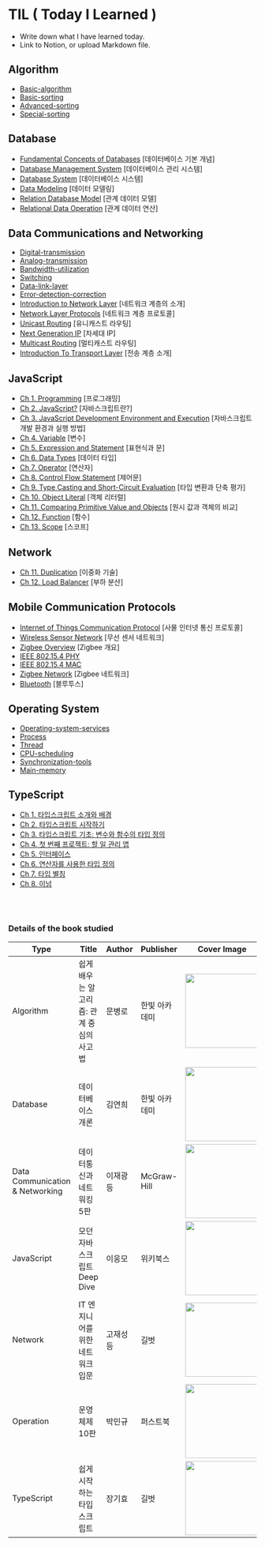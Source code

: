 TIL ( Today I Learned )
===

- Write down what I have learned today.
- Link to Notion, or upload Markdown file.


## Algorithm

- [Basic-algorithm](https://github.com/Yu-Jaeyoung/TIL/blob/main/algorithm/Basic-algorithm.md)
- [Basic-sorting](https://github.com/Yu-Jaeyoung/TIL/blob/main/algorithm/Basic-sorting.md)
- [Advanced-sorting](https://github.com/Yu-Jaeyoung/TIL/blob/main/algorithm/Advanced-sorting.md)
- [Special-sorting](https://github.com/Yu-Jaeyoung/TIL/blob/main/algorithm/Special-sorting.md)

## Database

- [Fundamental Concepts of Databases](https://jaeyoung-yu.notion.site/09f67e5a68354041b79988b1bb683127?pvs=4)   [데이터베이스 기본 개념]
- [Database Management System](https://jaeyoung-yu.notion.site/3e4384ceac9d4b40b85c00a1b4b393d6?pvs=4)  [데이터베이스 관리 시스템]
- [Database System](https://jaeyoung-yu.notion.site/ce2fbdaa302e4ec3a4e6601944b58aa6?pvs=4)  [데이터베이스 시스템]
- [Data Modeling](https://jaeyoung-yu.notion.site/a8a4c17c7f2343239db8d7f66afd6a0b?pvs=4)   [데이터 모델링]
- [Relation Database Model](https://jaeyoung-yu.notion.site/7b12ed29c11f4c6a823be880ad461433?pvs=4)   [관계 데이터 모델]
- [Relational Data Operation](https://jaeyoung-yu.notion.site/84a66ef036b1446c9bff200c8d91b6f7?pvs=4) [관계 데이터 연산]

## Data Communications and Networking

- [Digital-transmission](https://github.com/Yu-Jaeyoung/TIL/blob/main/data-communication/Digital-transmission.md)
- [Analog-transmission](https://github.com/Yu-Jaeyoung/TIL/blob/main/data-communication/Analog-transmission.md)
- [Bandwidth-utilization](https://github.com/Yu-Jaeyoung/TIL/blob/main/data-communication/Bandwidth-utilization.md)
- [Switching](https://github.com/Yu-Jaeyoung/TIL/blob/main/data-communication/Switching.md)
- [Data-link-layer](https://github.com/Yu-Jaeyoung/TIL/blob/main/data-communication/Data-link-layer.md)
- [Error-detection-correction](https://github.com/Yu-Jaeyoung/TIL/blob/main/data-communication/Error-detection-correction.md)
- [Introduction to Network Layer](https://jaeyoung-yu.notion.site/933e0706e0f54291a5b1e59e2a482e64?pvs=4) [네트워크 계층의 소개]
- [Network Layer Protocols](https://jaeyoung-yu.notion.site/543ec9e0a4ef43af8a45a6c90e9a08a1?pvs=4) [네트워크 계층 프로토콜]
- [Unicast Routing](https://jaeyoung-yu.notion.site/d5f0e286b4134c2d99bd7770e8103c2f?pvs=4) [유니캐스트 라우팅]
- [Next Generation IP](https://jaeyoung-yu.notion.site/IP-2c1c85ae9d5f4458836a1b7efff87fe4?pvs=4)   [차세대 IP]
- [Multicast Routing](https://jaeyoung-yu.notion.site/66652c4a19224c849c6a8c717f63766c?pvs=4)    [멀티캐스트 라우팅]
- [Introduction To Transport Layer](https://jaeyoung-yu.notion.site/1ac0e3c4378f46a0bc87b3ba50662473?pvs=4)   [전송 계층 소개]

## JavaScript

- [Ch 1. Programming](https://jaeyoung-yu.notion.site/Chap-1-c2eb2db163ee42d9af2ea95d1d828b64?pvs=4)    [프로그래밍]
- [Ch 2. JavaScript?](https://jaeyoung-yu.notion.site/Chap-2-3d47fe2f08414c7aa83be44b14992800?pvs=4)    [자바스크립트란?]
- [Ch 3. JavaScript Development Environment and Execution](https://jaeyoung-yu.notion.site/Chap-3-0e80c903eac9433081757c7c373b4d87?pvs=4)   [자바스크립트 개발 환경과 실행 방법]
- [Ch 4. Variable](https://jaeyoung-yu.notion.site/Chap-4-fd3baad91d2341b9aa6d65db5cadf4fc?pvs=4)   [변수]
- [Ch 5. Expression and Statement](https://jaeyoung-yu.notion.site/Chap-5-f640c434da414e0cb8d30ba1c1b4adb1?pvs=4) [표현식과 문]
- [Ch 6. Data Types](https://jaeyoung-yu.notion.site/Chap-6-b0153df5e48a4a908e7e55c41f772c65?pvs=4)  [데이터 타입]
- [Ch 7. Operator](https://jaeyoung-yu.notion.site/Chap-7-8cf9e0be5f534931b3e705f2ba3e14a1?pvs=4)   [연산자]
- [Ch 8. Control Flow Statement](https://jaeyoung-yu.notion.site/Chap-8-afd067984dfb41aaa4774a829f6bc412?pvs=4) [제어문]
- [Ch 9. Type Casting and Short-Circuit Evaluation](https://jaeyoung-yu.notion.site/Chap-9-abf786293e474742ae2a8394fa3a6526?pvs=4)  [타입 변환과 단축 평가]
- [Ch 10. Object Literal](https://jaeyoung-yu.notion.site/Chap-10-05c614afaf34425b94a0bdf75d81bd4a?pvs=4)  [객체 리터럴]
- [Ch 11. Comparing Primitive Value and Objects](https://jaeyoung-yu.notion.site/Chap-11-98c14afdf6fa4618a4a24a38e26907ea?pvs=4)    [원시 값과 객체의 비교]
- [Ch 12. Function](https://jaeyoung-yu.notion.site/Chap-12-e81dc53788ab4f6c8ccc5857141ae02b?pvs=4) [함수]
- [Ch 13. Scope](https://jaeyoung-yu.notion.site/Chap-13-01127877b73f40b8bd3e3e2d941391c5?pvs=4) [스코프]

## Network

- [Ch 11. Duplication](https://jaeyoung-yu.notion.site/Ch-11-04518d85a9334fa29249c9c4acbede58?pvs=4)    [이중화 기술]
- [Ch 12. Load Balancer](https://jaeyoung-yu.notion.site/Ch-12-f0bc5f1008eb4aa4b4cd468e22509a8c?pvs=4)  [부하 분산]

## Mobile Communication Protocols

- [Internet of Things Communication Protocol](https://jaeyoung-yu.notion.site/3a15a2f9719947b8a43f77621cfb2638?pvs=4)   [사물 인터넷 통신 프로토콜]
- [Wireless Sensor Network](https://jaeyoung-yu.notion.site/29d4b98ab16b440f9b44950736a8a35b?pvs=4)   [무선 센서 네트워크]
- [Zigbee Overview](https://jaeyoung-yu.notion.site/Zigbee-Overview-ca1108be03e548fb9e618c5595f0e10d?pvs=4)   [Zigbee 개요] 
- [IEEE 802.15.4 PHY](https://jaeyoung-yu.notion.site/IEEE-802-15-4-PHY-fb4f71e5b7e040e8869d1c7896a85322?pvs=4)
- [IEEE 802.15.4 MAC](https://jaeyoung-yu.notion.site/IEEE-802-15-4-MAC-645aa4f3121248a69f556d2c4c17b7a8?pvs=4)
- [Zigbee Network](https://jaeyoung-yu.notion.site/Zigbee-Network-4152f081039546c7a61b4ba0d03a38db?pvs=4)   [Zigbee 네트워크]
- [Bluetooth](https://jaeyoung-yu.notion.site/Bluetooth-d10d2b59d580488fbfd23a1abef4eadd?pvs=4) [블루투스]

## Operating System

- [Operating-system-services](https://github.com/Yu-Jaeyoung/TIL/blob/main/operating-system/Operating-system-services.md)
- [Process](https://github.com/Yu-Jaeyoung/TIL/blob/main/operating-system/Process.md)
- [Thread](https://github.com/Yu-Jaeyoung/TIL/blob/main/operating-system/Thread.md)
- [CPU-scheduling](https://github.com/Yu-Jaeyoung/TIL/blob/main/operating-system/CPU-scheduling.md)
- [Synchronization-tools](https://github.com/Yu-Jaeyoung/TIL/blob/main/operating-system/Synchronization-tools.md)
- [Main-memory](https://github.com/Yu-Jaeyoung/TIL/blob/main/operating-system/Main-memory.md)

## TypeScript

- [Ch 1. 타입스크립트 소개와 배경](https://jaeyoung-yu.notion.site/Ch-1-824efc0728214e3f9c0afcdb6be23475?pvs=4)
- [Ch 2. 타입스크립트 시작하기](https://jaeyoung-yu.notion.site/Ch-2-ee9a399c43144c60a4045a263b5edfbc?pvs=4)
- [Ch 3. 타입스크립트 기초: 변수와 함수의 타입 정의](https://jaeyoung-yu.notion.site/Ch-3-7f6cc5cd3c924f1aa8b44203f43f52c1?pvs=4)
- [Ch 4. 첫 번째 프로젝트: 할 일 관리 앱](https://jaeyoung-yu.notion.site/Ch-4-6860b9e531e74e9685b1ce8f2f2b5018?pvs=4)
- [Ch 5. 인터페이스](https://jaeyoung-yu.notion.site/Ch-5-0240ff7e9b0b47e2a5541883a044e4f3?pvs=4)
- [Ch 6. 연산자를 사용한 타입 정의](https://jaeyoung-yu.notion.site/Ch-6-aa11d140644348df902d56a6098f1088?pvs=4)
- [Ch 7. 타입 별칭](https://jaeyoung-yu.notion.site/Ch-7-25c55a4c35434fcaa6bc46a23ab9260a?pvs=4)
- [Ch 8. 이넘](https://jaeyoung-yu.notion.site/Ch-8-507c5cbd90ff41dd92d90fd97f021af7?pvs=4)

<br>
<br>

### Details of the book studied

| Type | Title | Author | Publisher | Cover Image |
|---|---|---|---|---|
| Algorithm | 쉽게 배우는 알고리즘: 관계 중심의 사고법 | 문병로 | 한빛 아카데미 | <img src="https://github.com/Yu-Jaeyoung/TIL/assets/109587069/38471e6e-6286-4e8d-8046-0e1f1224f979" width="150"> |
| Database | 데이터베이스 개론 | 김연희 | 한빛 아카데미 | <img src="https://github.com/Yu-Jaeyoung/TIL/assets/109587069/5af682ec-7c52-484c-84f0-573234163bbf" width="150"> |
| Data Communication & Networking | 데이터통신과 네트워킹 5판 | 이재광 등 | McGraw-Hill | <img src="https://github.com/Yu-Jaeyoung/TIL/assets/109587069/e4e1beeb-276f-491a-a27a-810ecf43d563" width="150">   |
| JavaScript | 모던 자바스크립트 Deep Dive | 이웅모 | 위키북스 | <img src="https://github.com/Yu-Jaeyoung/TIL/assets/109587069/85297e48-510d-4c48-9c52-e68289272740" width="150"> |
| Network | IT 엔지니어를 위한 네트워크 입문 | 고재성 등 | 길벗 | <img src="https://github.com/Yu-Jaeyoung/TIL/assets/109587069/aba8b950-4492-41ce-970b-6a195ba90b22" width="150"> |
| Operation | 운영체제 10판 | 박민규 | 퍼스트북 | <img src="https://github.com/Yu-Jaeyoung/TIL/assets/109587069/dec34e6e-affc-4182-a6fb-48e1cf923cb3" width="150">|
| TypeScript | 쉽게 시작하는 타입스크립트 | 장기효 | 길벗 | <img src="https://github.com/Yu-Jaeyoung/TIL/assets/109587069/731b80fc-94bf-4d77-b304-3e17a42fe7d6" width="150">|